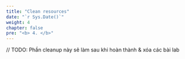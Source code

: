 ```yaml
---
title: "Clean resources"
date: "`r Sys.Date()`"
weight: 4
chapter: false
pre: "<b> 4. </b>"
---
```


// TODO: Phần cleanup này sẽ làm sau khi hoàn thành & xóa các bài lab